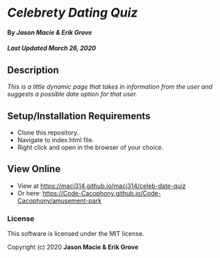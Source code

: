 # _Celebrety Dating Quiz_

#### By _**Jason Macie & Erik Grove**_
##### _Last Updated March 26, 2020_

## Description

_This is a little dynamic page that takes in information from the user and suggests a possible date option for that user._

## Setup/Installation Requirements

* Clone this repository.
* Navigate to index.html file.
* Right click and open in the browser of your choice.

## View Online

* View at https://macj314.github.io/macj314/celeb-date-quiz
* Or here: https://Code-Cacophony.github.io/Code-Cacophony/amusement-park

### License

This software is licensed under the MIT license.

Copyright (c) 2020 **Jason Macie & Erik Grove**
